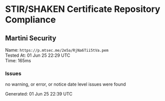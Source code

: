# STIR/SHAKEN Certificate Repository Compliance

## Martini Security

Name: `https://p.mtsec.me/2e5a/RjNa6Tii5tVa.pem`\
Tested At: 01 Jun 25 22:29 UTC\
Time: 165ms

### Issues

no warning, or error, or notice date level issues were found

Generated: 01 Jun 25 22:39 UTC